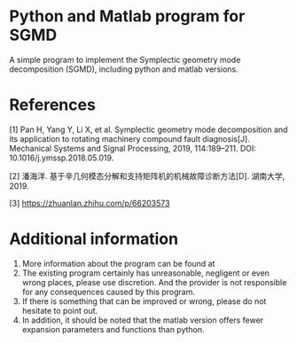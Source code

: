 # Python and Matlab program for SGMD
A simple program to implement the Symplectic geometry mode decomposition (SGMD), including python and matlab versions.
# References
[1] Pan H, Yang Y, Li X, et al. Symplectic geometry mode decomposition and its application to rotating machinery compound fault diagnosis[J]. Mechanical Systems and Signal Processing, 2019, 114:189–211. DOI: 10.1016/j.ymssp.2018.05.019. 

[2] 潘海洋. 基于辛几何模态分解和支持矩阵机的机械故障诊断方法[D]. 湖南大学, 2019. 

[3] https://zhuanlan.zhihu.com/p/66203573
# Additional information
1. More information about the program can be found at
2. The existing program certainly has unreasonable, negligent or even wrong places, please use discretion. And the provider is not responsible for any consequences caused by this program.
3. If there is something that can be improved or wrong, please do not hesitate to point out. 
4. In addition, it should be noted that the matlab version offers fewer expansion parameters and functions than python. 
